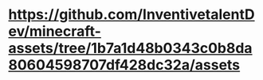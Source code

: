 # https://github.com/InventivetalentDev/minecraft-assets/tree/1b7a1d48b0343c0b8da80604598707df428dc32a/assets
